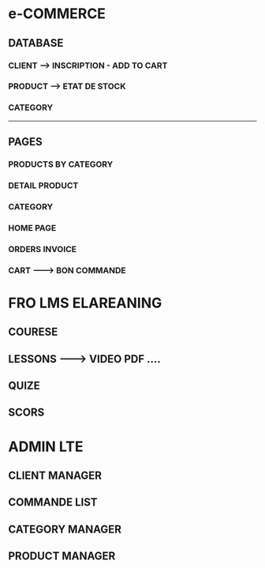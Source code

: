 # e-COMMERCE 
## DATABASE
### CLIENT --> INSCRIPTION  - ADD TO CART 
### PRODUCT --> ETAT DE STOCK  
### CATEGORY 

 -----------------------------------------

## PAGES
### PRODUCTS BY CATEGORY 
### DETAIL PRODUCT
### CATEGORY 
### HOME PAGE
### ORDERS INVOICE
### CART ---> BON COMMANDE

# FRO LMS ELAREANING 
## COURESE
## LESSONS ---> VIDEO PDF ....
## QUIZE 
## SCORS 


# ADMIN LTE
## CLIENT MANAGER
## COMMANDE LIST 
## CATEGORY MANAGER 
## PRODUCT MANAGER 




